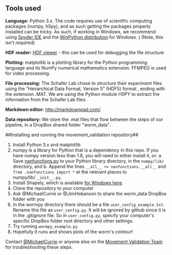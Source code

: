 ## Tools used ##

**Language:** Python 3.x.  The code requires use of scientific computing packages (numpy, h5py), and as such getting the packages properly installed can be tricky. As such, if working in Windows, we recommend using [Spyder IDE](https://code.google.com/p/spyderlib/) and the [WinPython distribution](http://winpython.sourceforge.net/) for Windows.  ( (Note, this isn't required)

**HDF reader:** [HDF viewer](http://www.hdfgroup.org/hdf-java-html/hdfview/) - this can be used for debugging the file structure

**Plotting:** matplotlib is a plotting library for the Python programming language and its NumPy numerical mathematics extension.  FFMPEG is used for video processing.

**File processing:** The Schafer Lab chose to structure their experiment files using the  “Heirarchical Data Format, Version 5” (HDF5) format , ending with the extension .MAT.  We are using the Python module H5PY to extract the information from the Schafer Lab files.

**Markdown editor:** http://markdownpad.com/

**Data repository:** We store the .mat files that flow between the steps of our pipeline, in a DropBox shared folder "worm_data".


##Installing and running the movement_validation repository##

1. Install Python 3.x and matplotlib
2. numpy is a library for Python that is a dependency in this repo.  If you have numpy version less than 1.8, you will need to either install it, or:
     a. Save [nanfunctions.py](https://github.com/numpy/numpy/blob/0cfa4ed4ee39aaa94e4059c6394a4ed75a8e3d6c/numpy/lib/nanfunctions.py) to your Python library directory, in the `numpy/lib/` directory, and
     b. Append the lines ```__all__ += nanfunctions.__all__``` and ```from .nanfunctions import *``` at the relevant places to numpy/lib/```__init__.py```.
3. Install Shapely, which is available [for Windows here](http://www.lfd.uci.edu/~gohlke/pythonlibs/).
4. Clone the repository to your computer
5. Ask @MichaelCurrie or @JimHokanson to share the worm_data DropBox folder with you
6. In the wormpy directory there should be a file `user_config_example.txt`.  Rename this file as `user_config.py`.  It will be ignored by github since it is in the .gitignore file.  So in `user_config.py`, specify your computer's specific DropBox folder root directory and other settings.
7. Try running `wormpy_example.py`
8. Hopefully it runs and shows plots of the worm's contour!

Contact [@MichaelCurrie](https://github.com/MichaelCurrie) or anyone else on the [Movement Validation Team](https://github.com/orgs/openworm/teams/movement-validation) for troubleshooting these steps.

